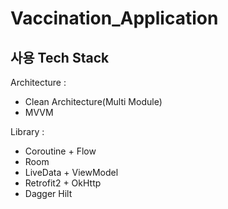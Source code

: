 # Vaccination_Application

사용 Tech Stack
---
Architecture :
- Clean Architecture(Multi Module)
- MVVM

Library :
- Coroutine + Flow
- Room
- LiveData + ViewModel
- Retrofit2 + OkHttp
- Dagger Hilt
